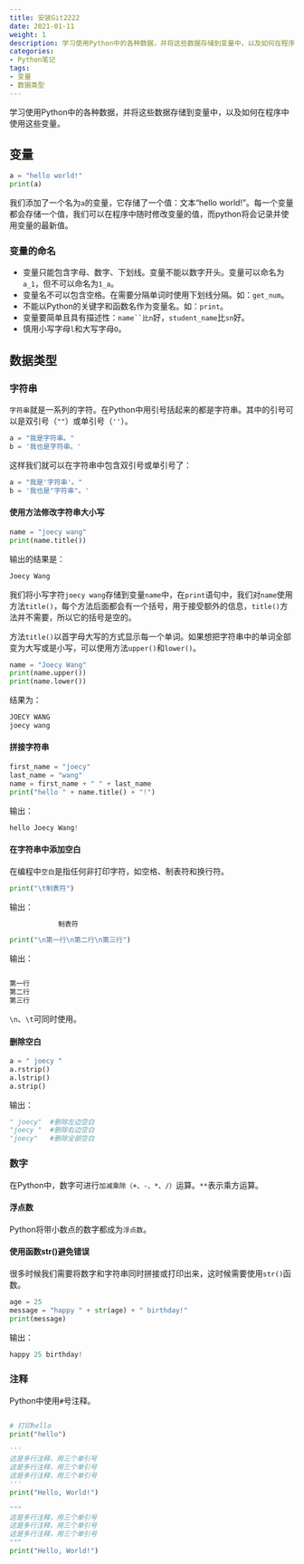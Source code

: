 ```yaml
---
title: 安装Git2222
date: 2021-01-11
weight: 1
description: 学习使用Python中的各种数据，并将这些数据存储到变量中，以及如何在程序中使用这些变量。
categories:
- Python笔记
tags:
- 变量
- 数据类型
---
```

学习使用Python中的各种数据，并将这些数据存储到变量中，以及如何在程序中使用这些变量。
## 变量

```python
a = "hello world!"
print(a)
```
我们添加了一个名为`a`的变量，它存储了一个值：文本“hello world!”。每一个变量都会存储一个值，我们可以在程序中随时修改变量的值，而python将会记录并使用变量的最新值。

### 变量的命名
- 变量只能包含字母、数字、下划线。变量不能以数字开头。变量可以命名为`a_1`，但不可以命名为`1_a`。
- 变量名不可以包含空格。在需要分隔单词时使用下划线分隔。如：`get_num`。
- 不能以Python的关键字和函数名作为变量名。如：`print`。
- 变量要简单且具有描述性：`name``比n`好，`student_name`比`sn`好。
- 慎用小写字母`l`和大写字母`O`。


## 数据类型
### 字符串
`字符串`就是一系列的字符。在Python中用引号括起来的都是字符串。其中的引号可以是双引号（`""`）或单引号（`''`）。

```python
a = "我是字符串。"
b = '我也是字符串。'
```
这样我们就可以在字符串中包含双引号或单引号了：

```python
a = "我是'字符串'。"
b = '我也是"字符串"。'
```
#### 使用方法修改字符串大小写

```python
name = "joecy wang"
print(name.title())
```
输出的结果是：

```python
Joecy Wang
```
我们将小写字符`joecy wang`存储到变量`name`中，在`print`语句中，我们对`name`使用方法`title()`，每个方法后面都会有一个括号，用于接受额外的信息，`title()`方法并不需要，所以它的括号是空的。

方法`title()`以首字母大写的方式显示每一个单词。如果想把字符串中的单词全部变为大写或是小写，可以使用方法`upper()`和`lower()`。


```python
name = "Joecy Wang"
print(name.upper())
print(name.lower())
```
结果为：

```python
JOECY WANG
joecy wang
```
#### 拼接字符串


```python
first_name = "joecy"
last_name = "wang"
name = first_name + " " + last_name
print("hello " + name.title() + "!")
```
输出：

```python
hello Joecy Wang!
```
#### 在字符串中添加空白
在编程中`空白`是指任何非打印字符，如空格、制表符和换行符。

```python
print("\t制表符")
```
输出：

```python
            制表符
```
```python
print("\n第一行\n第二行\n第三行")
```
输出：
```python

第一行
第二行
第三行
```
`\n`、`\t`可同时使用。

#### 删除空白
```python
a = " joecy "
a.rstrip()
a.lstrip()
a.strip()
```
输出：
```python
" joecy"  #删除左边空白
"joecy "  #删除右边空白
"joecy"   #删除全部空白
```

### 数字
在Python中，数字可进行`加减乘除（+、-、*、/）`运算。`**`表示乘方运算。
#### 浮点数
Python将带小数点的数字都成为`浮点数`。

#### 使用函数str()避免错误
很多时候我们需要将数字和字符串同时拼接或打印出来，这时候需要使用`str()`函数。
```python
age = 25
message = "happy " + str(age) + " birthday!"
print(message)
```
输出：
```python
happy 25 birthday!
```
### 注释
Python中使用`#`号注释。

```python

# 打印hello
print("hello")
```
```python
'''
这是多行注释，用三个单引号
这是多行注释，用三个单引号 
这是多行注释，用三个单引号
'''
print("Hello, World!") 
```
```python
"""
这是多行注释，用三个单引号
这是多行注释，用三个单引号 
这是多行注释，用三个单引号
"""
print("Hello, World!") 
```
